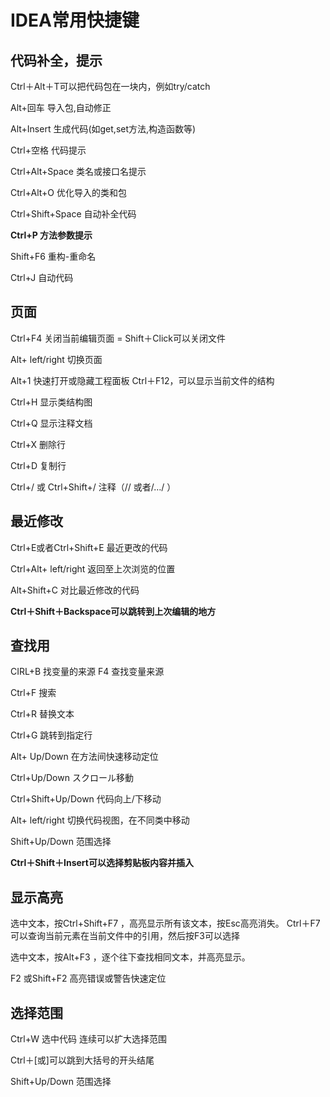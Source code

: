 # IDEA常用快捷键



## 代码补全，提示

Ctrl＋Alt＋T可以把代码包在一块内，例如try/catch

Alt+回车 导入包,自动修正

Alt+Insert 生成代码(如get,set方法,构造函数等)

Ctrl+空格 代码提示

Ctrl+Alt+Space 类名或接口名提示

Ctrl+Alt+O 优化导入的类和包

Ctrl+Shift+Space 自动补全代码

**Ctrl+P 方法参数提示**

Shift+F6 重构-重命名

Ctrl+J 自动代码



## 页面

Ctrl+F4 关闭当前编辑页面 = Shift＋Click可以关闭文件

Alt+ left/right 切换页面

Alt+1 快速打开或隐藏工程面板
Ctrl＋F12，可以显示当前文件的结构

Ctrl+H 显示类结构图

Ctrl+Q 显示注释文档

Ctrl+X 删除行

Ctrl+D 复制行

Ctrl+/ 或 Ctrl+Shift+/ 注释（// 或者/…/ ）



## 最近修改

Ctrl+E或者Ctrl+Shift+E 最近更改的代码

Ctrl+Alt+ left/right 返回至上次浏览的位置

Alt+Shift+C 对比最近修改的代码

**Ctrl＋Shift＋Backspace可以跳转到上次编辑的地方**



## 查找用

CIRL+B 找变量的来源 
F4 查找变量来源 

Ctrl+F 搜索

Ctrl+R 替换文本

Ctrl+G 跳转到指定行

Alt+ Up/Down 在方法间快速移动定位

Ctrl+Up/Down スクロール移動

Ctrl+Shift+Up/Down 代码向上/下移动

Alt+ left/right 切换代码视图，在不同类中移动

Shift+Up/Down 范围选择

**Ctrl＋Shift＋Insert可以选择剪贴板内容并插入**



## 显示高亮

选中文本，按Ctrl+Shift+F7 ，高亮显示所有该文本，按Esc高亮消失。
Ctrl＋F7可以查询当前元素在当前文件中的引用，然后按F3可以选择

选中文本，按Alt+F3 ，逐个往下查找相同文本，并高亮显示。

F2 或Shift+F2 高亮错误或警告快速定位



## 选择范围

Ctrl+W 选中代码 连续可以扩大选择范围

Ctrl＋[或]可以跳到大括号的开头结尾

Shift+Up/Down 范围选择



